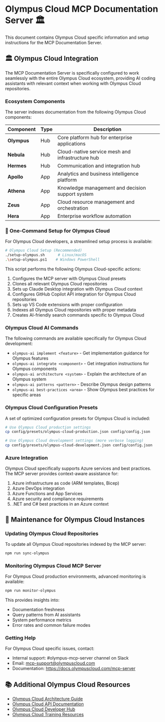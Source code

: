 # Olympus Cloud MCP Documentation Server 🏛️

This document contains Olympus Cloud specific information and setup instructions for the MCP Documentation Server.

## 🏛️ Olympus Cloud Integration

The MCP Documentation Server is specifically configured to work seamlessly with the entire Olympus Cloud ecosystem, providing AI coding assistants with relevant context when working with Olympus Cloud repositories.

### Ecosystem Components

The server indexes documentation from the following Olympus Cloud components:

| Component | Type | Description |
|-----------|------|-------------|
| **Olympus** | Hub | Core platform hub for enterprise applications |
| **Nebula** | Hub | Cloud-native service mesh and infrastructure hub |
| **Hermes** | Hub | Communication and integration hub |
| **Apollo** | App | Analytics and business intelligence platform |
| **Athena** | App | Knowledge management and decision support system |
| **Zeus** | App | Cloud resource management and orchestration |
| **Hera** | App | Enterprise workflow automation |

### 🚀 One-Command Setup for Olympus Cloud

For Olympus Cloud developers, a streamlined setup process is available:

```bash
# Olympus Cloud Setup (Recommended)
./setup-olympus.sh      # Linux/macOS
.\setup-olympus.ps1    # Windows PowerShell
```

This script performs the following Olympus Cloud-specific actions:

1. Configures the MCP server with Olympus Cloud presets
2. Clones all relevant Olympus Cloud repositories
3. Sets up Claude Desktop integration with Olympus Cloud context
4. Configures GitHub Copilot API integration for Olympus Cloud repositories
5. Sets up VS Code extensions with proper configuration
6. Indexes all Olympus Cloud repositories with proper metadata
7. Creates AI-friendly search commands specific to Olympus Cloud

### Olympus Cloud AI Commands

The following commands are available specifically for Olympus Cloud development:

- `olympus-ai implement <feature>` - Get implementation guidance for Olympus features
- `olympus-ai integrate <component>` - Get integration instructions for Olympus components
- `olympus-ai architecture <system>` - Explain the architecture of an Olympus system
- `olympus-ai patterns <pattern>` - Describe Olympus design patterns
- `olympus-ai best-practices <area>` - Show Olympus best practices for specific areas

### Olympus Cloud Configuration Presets

A set of optimized configuration presets for Olympus Cloud is included:

```bash
# Use Olympus Cloud production settings
cp config/presets/olympus-cloud-production.json config/config.json

# Use Olympus Cloud development settings (more verbose logging)
cp config/presets/olympus-cloud-development.json config/config.json
```

### Azure Integration

Olympus Cloud specifically supports Azure services and best practices. The MCP server provides context-aware assistance for:

1. Azure infrastructure as code (ARM templates, Bicep)
2. Azure DevOps integration
3. Azure Functions and App Services
4. Azure security and compliance requirements
5. .NET and C# best practices in an Azure context

## 🔧 Maintenance for Olympus Cloud Instances

### Updating Olympus Cloud Repositories

To update all Olympus Cloud repositories indexed by the MCP server:

```bash
npm run sync-olympus
```

### Monitoring Olympus Cloud MCP Server

For Olympus Cloud production environments, advanced monitoring is available:

```bash
npm run monitor-olympus
```

This provides insights into:

- Documentation freshness
- Query patterns from AI assistants
- System performance metrics
- Error rates and common failure modes

### Getting Help

For Olympus Cloud specific issues, contact:

- Internal support: #olympus-mcp-server channel on Slack
- Email: mcp-support@olympuscloud.com
- Documentation: https://docs.olympuscloud.com/mcp-server

## 📚 Additional Olympus Cloud Resources

- [Olympus Cloud Architecture Guide](https://olympuscloud.com/architecture)
- [Olympus Cloud API Documentation](https://api.olympuscloud.com)
- [Olympus Cloud Developer Hub](https://dev.olympuscloud.com)
- [Olympus Cloud Training Resources](https://learn.olympuscloud.com)
